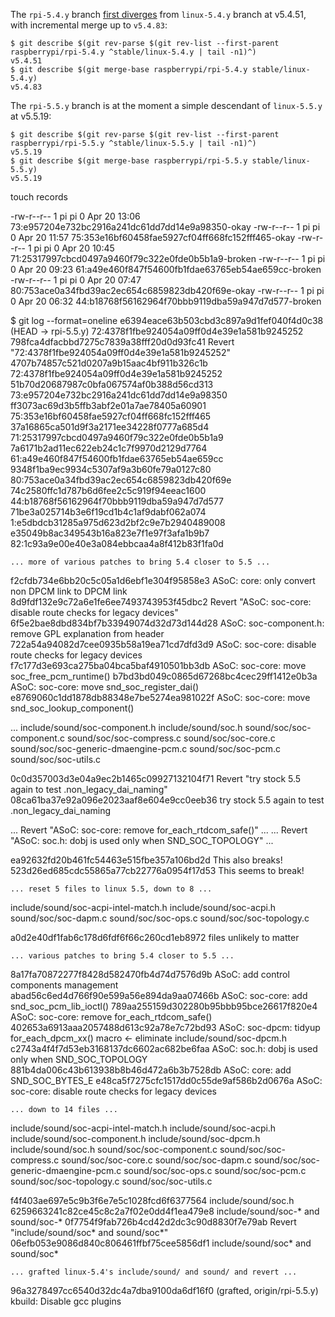 The `rpi-5.4.y` branch [first diverges](https://stackoverflow.com/questions/1527234/finding-a-branch-point-with-git) from `linux-5.4.y` branch at v5.4.51,
with incremental merge up to `v5.4.83`:

```
$ git describe $(git rev-parse $(git rev-list --first-parent raspberrypi/rpi-5.4.y ^stable/linux-5.4.y | tail -n1)^)
v5.4.51
$ git describe $(git merge-base raspberrypi/rpi-5.4.y stable/linux-5.4.y)
v5.4.83
```

The `rpi-5.5.y` branch is at the moment a simple descendant of `linux-5.5.y` at v5.5.19:

```
$ git describe $(git rev-parse $(git rev-list --first-parent raspberrypi/rpi-5.5.y ^stable/linux-5.5.y | tail -n1)^)
v5.5.19
$ git describe $(git merge-base raspberrypi/rpi-5.5.y stable/linux-5.5.y)
v5.5.19
```

touch records

-rw-r--r-- 1 pi pi 0 Apr 20 13:06 73:e957204e732bc2916a241dc61dd7dd14e9a98350-okay
-rw-r--r-- 1 pi pi 0 Apr 20 11:57 75:353e16bf60458fae5927cf04ff668fc152fff465-okay
-rw-r--r-- 1 pi pi 0 Apr 20 10:45 71:25317997cbcd0497a9460f79c322e0fde0b5b1a9-broken
-rw-r--r-- 1 pi pi 0 Apr 20 09:23 61:a49e460f847f54600fb1fdae63765eb54ae659cc-broken
-rw-r--r-- 1 pi pi 0 Apr 20 07:47 80:753ace0a34fbd39ac2ec654c6859823db420f69e-okay
-rw-r--r-- 1 pi pi 0 Apr 20 06:32 44:b18768f56162964f70bbb9119dba59a947d7d577-broken

$ git log --format=oneline
e6394eace63b503cbd3c897a9d1fef040f4d0c38 (HEAD -> rpi-5.5.y) 72:4378f1fbe924054a09ff0d4e39e1a581b9245252
798fca4dfacbbd7275c7839a38fff20d0d93fc41 Revert "72:4378f1fbe924054a09ff0d4e39e1a581b9245252"
4707b74857c521d0207a9b15aac4bf911b326c1b 72:4378f1fbe924054a09ff0d4e39e1a581b9245252
51b70d20687987c0bfa067574af0b388d56cd313 73:e957204e732bc2916a241dc61dd7dd14e9a98350
ff3073ac69d3b5ffb3abf2e01a7ae78405a60901 75:353e16bf60458fae5927cf04ff668fc152fff465
37a16865ca501d9f3a2171ee34228f0777a685d4 71:25317997cbcd0497a9460f79c322e0fde0b5b1a9
7a6171b2ad11ec622eb24c1c7f9970d2129d7764 61:a49e460f847f54600fb1fdae63765eb54ae659cc
9348f1ba9ec9934c5307af9a3b60fe79a0127c80 80:753ace0a34fbd39ac2ec654c6859823db420f69e
74c2580ffc1d787b6d6fee2c5c919f94eeac1600 44:b18768f56162964f70bbb9119dba59a947d7d577
71be3a025714b3e6f19cd1b4c1af9dabf062a074 1:e5dbdcb31285a975d623d2bf2c9e7b2940489008
e35049b8ac349543b16a823e7f1e97f3afa1b9b7 82:1c93a9e00e40e3a084ebbcaa4a8f412b83f1fa0d

    ... more of various patches to bring 5.4 closer to 5.5 ...

f2cfdb734e6bb20c5c05a1d6ebf1e304f95858e3 ASoC: core: only convert non DPCM link to DPCM link
8d9fdf132e9c72a6e1fe6ee7493743953f45dbc2 Revert "ASoC: soc-core: disable route checks for legacy devices"
6f5e2bae8dbd834bf7b33949074d32d73d144d28 ASoC: soc-component.h: remove GPL explanation from header
722a54a94082d7cee0935b58a19ea71cd7dfd3d9 ASoC: soc-core: disable route checks for legacy devices
f7c177d3e693ca275ba04bca5baf4910501bb3db ASoC: soc-core: move soc_free_pcm_runtime()
b7bd3bd049c0865d67268bc4cec29ff1412e0b3a ASoC: soc-core: move snd_soc_register_dai()
e8769060c1dd1878db88348e7be5274ea981022f ASoC: soc-core: move snd_soc_lookup_component()

  ...
include/sound/soc-component.h
include/sound/soc.h
sound/soc/soc-component.c
sound/soc/soc-compress.c
sound/soc/soc-core.c
sound/soc/soc-generic-dmaengine-pcm.c
sound/soc/soc-pcm.c
sound/soc/soc-utils.c

0c0d357003d3e04a9ec2b1465c09927132104f71 Revert "try stock 5.5 again to test .non_legacy_dai_naming"
08ca61ba37e92a096e2023aaf8e604e9cc0eeb36 try stock 5.5 again to test .non_legacy_dai_naming

   ... Revert "ASoC: soc-core: remove for_each_rtdcom_safe()" ...
   ... Revert "ASoC: soc.h: dobj is used only when SND_SOC_TOPOLOGY" ...

ea92632fd20b461fc54463e515fbe357a106bd2d This also breaks!
523d26ed685cdc55865a77cb22776a0954f17d53 This seems to break!

    ... reset 5 files to linux 5.5, down to 8 ...
include/sound/soc-acpi-intel-match.h
include/sound/soc-acpi.h
sound/soc/soc-dapm.c
sound/soc/soc-ops.c
sound/soc/soc-topology.c

a0d2e40df1fab6c178d6fdf6f66c260cd1eb8972 files unlikely to matter

    ... various patches to bring 5.4 closer to 5.5 ...

8a17fa70872277f8428d582470fb4d74d7576d9b ASoC: add control components management
abad56c6ed4d766f90e599a56e894da9aa07466b ASoC: soc-core: add snd_soc_pcm_lib_ioctl()
789aa255159d302280b95bbb95bce26617f820e4 ASoC: soc-core: remove for_each_rtdcom_safe()
402653a6913aaa2057488d613c92a78e7c72bd93 ASoC: soc-dpcm: tidyup for_each_dpcm_xx() macro           <- eliminate include/sound/soc-dpcm.h
c2743a4f4f7d53eb3168137dc6602ac682be6faa ASoC: soc.h: dobj is used only when SND_SOC_TOPOLOGY
881b4da006c43b613938b8b46d472a6b3b7528db ASoC: core: add SND_SOC_BYTES_E
e48ca5f7275cfc1517dd0c55de9af586b2d0676a ASoC: soc-core: disable route checks for legacy devices

    ... down to 14 files ...
include/sound/soc-acpi-intel-match.h
include/sound/soc-acpi.h
include/sound/soc-component.h
include/sound/soc-dpcm.h
include/sound/soc.h
sound/soc/soc-component.c
sound/soc/soc-compress.c
sound/soc/soc-core.c
sound/soc/soc-dapm.c
sound/soc/soc-generic-dmaengine-pcm.c
sound/soc/soc-ops.c
sound/soc/soc-pcm.c
sound/soc/soc-topology.c
sound/soc/soc-utils.c

f4f403ae697e5c9b3f6e7e5c1028fcd6f6377564 include/sound/soc.h
6259663241c82ce45c8c2a7f02e0dd4f1ea479e8 include/sound/soc-* and sound/soc-*
0f7754f9fab726b4cd42d2dc3c90d8830f7e79ab Revert "include/sound/soc* and sound/soc*"
06efb053e9086d840c806461ffbf75cee5856df1 include/sound/soc* and sound/soc*

    ... grafted linux-5.4's include/sound/ and sound/ and revert ...

96a3278497cc6540d32dc4a7dba9100da6df16f0 (grafted, origin/rpi-5.5.y) kbuild: Disable gcc plugins
